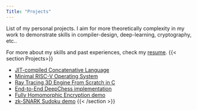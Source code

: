 ```yaml
---
Title: "Projects"
---
```

List of my personal projects. I aim for more theoretically complexity in my work to demonstrate skills in compiler-design, deep-learning, cryptography, etc..

For more about my skills and past experiences, check my [resume](/static/resume.pdf).
{{< section Projects>}}
- [JIT-compiled Concatenative Language](/notes/paradigms)
- [Minimal RISC-V Operating System]()
- [Ray Tracing 3D Engine From Scratch in C]()
- [End-to-End DeepChess implementation]()
- [Fully Homomorphic Encryption demo]()
- [zk-SNARK Sudoku demo]()
{{< /section >}}
